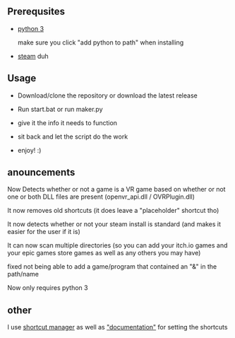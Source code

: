 ## Prerequsites ##

 * [python 3](https://www.python.org/ftp/python/3.8.2/python-3.8.2.exe)

      make sure you click "add python to path" when installing

 * [steam](store.steampowered.com)
      duh

## Usage ##

* Download/clone the repository or download the latest release 

* Run start.bat or run maker.py

* give it the info it needs to function

* sit back and let the script do the work

* enjoy! :)

## anouncements ##

Now Detects whether or not a game is a VR game based on whether or not one or both DLL files are present (openvr_api.dll / OVRPlugin.dll)

It now removes old shortcuts (it does leave a "placeholder" shortcut tho)

It now detects whether or not your steam install is standard (and makes it easier for the user if it is)

It can now scan multiple directories (so you can add your itch.io games and your epic games store games as well as any others you may have)

fixed not being able to add a game/program that contained an "&" in the path/name

Now only requires python 3

## other ##

I use [shortcut manager](https://github.com/CorporalQuesadilla/Steam-Shortcut-Manager) as well as ["documentation"](https://www.youtube.com/watch?v=dQw4w9WgXcQ) for setting the shortcuts
